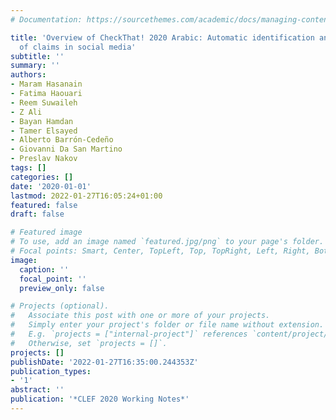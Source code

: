 ```yaml
---
# Documentation: https://sourcethemes.com/academic/docs/managing-content/

title: 'Overview of CheckThat! 2020 Arabic: Automatic identification and verification
  of claims in social media'
subtitle: ''
summary: ''
authors:
- Maram Hasanain
- Fatima Haouari
- Reem Suwaileh
- Z Ali
- Bayan Hamdan
- Tamer Elsayed
- Alberto Barrón-Cedeño
- Giovanni Da San Martino
- Preslav Nakov
tags: []
categories: []
date: '2020-01-01'
lastmod: 2022-01-27T16:05:24+01:00
featured: false
draft: false

# Featured image
# To use, add an image named `featured.jpg/png` to your page's folder.
# Focal points: Smart, Center, TopLeft, Top, TopRight, Left, Right, BottomLeft, Bottom, BottomRight.
image:
  caption: ''
  focal_point: ''
  preview_only: false

# Projects (optional).
#   Associate this post with one or more of your projects.
#   Simply enter your project's folder or file name without extension.
#   E.g. `projects = ["internal-project"]` references `content/project/deep-learning/index.md`.
#   Otherwise, set `projects = []`.
projects: []
publishDate: '2022-01-27T16:35:00.244353Z'
publication_types:
- '1'
abstract: ''
publication: '*CLEF 2020 Working Notes*'
---
```

